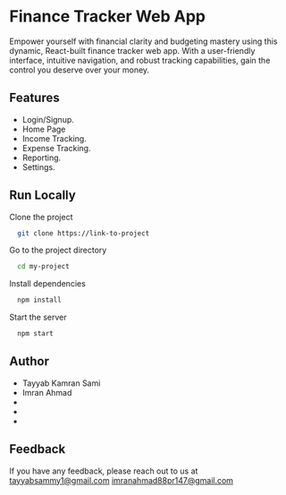 
# Finance Tracker Web App 

Empower yourself with financial clarity and budgeting mastery using this dynamic, React-built finance tracker web app. With a user-friendly interface, intuitive navigation, and robust tracking capabilities, gain the control you deserve over your money.



## Features

- Login/Signup.
- Home Page 
- Income Tracking.
- Expense Tracking.
- Reporting.
- Settings.


## Run Locally

Clone the project

```bash
  git clone https://link-to-project
```

Go to the project directory

```bash
  cd my-project
```

Install dependencies

```bash
  npm install
```

Start the server

```bash
  npm start
```


## Author

- Tayyab Kamran Sami 
- Imran Ahmad
-
-
-


## Feedback

If you have any feedback, please reach out to us at tayyabsammy1@gmail.com
imranahmad88pr147@gmail.com

